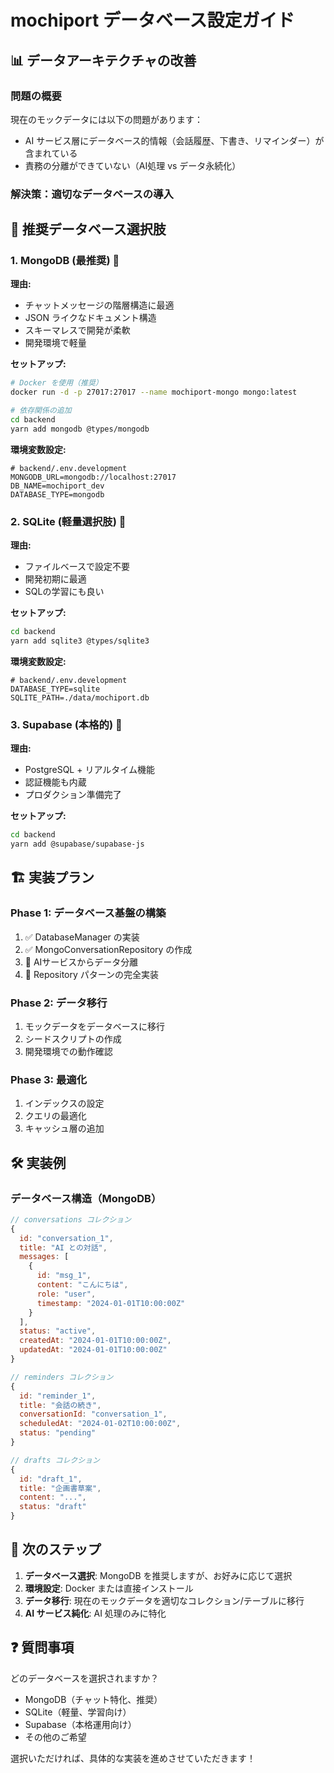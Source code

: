 # mochiport データベース設定ガイド

## 📊 データアーキテクチャの改善

### 問題の概要

現在のモックデータには以下の問題があります：

- AI サービス層にデータベース的情報（会話履歴、下書き、リマインダー）が含まれている
- 責務の分離ができていない（AI処理 vs データ永続化）

### 解決策：適切なデータベースの導入

## 🎯 推奨データベース選択肢

### 1. MongoDB (最推奨) 🥇

**理由:**

- チャットメッセージの階層構造に最適
- JSON ライクなドキュメント構造
- スキーマレスで開発が柔軟
- 開発環境で軽量

**セットアップ:**

```bash
# Docker を使用（推奨）
docker run -d -p 27017:27017 --name mochiport-mongo mongo:latest

# 依存関係の追加
cd backend
yarn add mongodb @types/mongodb
```

**環境変数設定:**

```env
# backend/.env.development
MONGODB_URL=mongodb://localhost:27017
DB_NAME=mochiport_dev
DATABASE_TYPE=mongodb
```

### 2. SQLite (軽量選択肢) 🥈

**理由:**

- ファイルベースで設定不要
- 開発初期に最適
- SQLの学習にも良い

**セットアップ:**

```bash
cd backend
yarn add sqlite3 @types/sqlite3
```

**環境変数設定:**

```env
# backend/.env.development
DATABASE_TYPE=sqlite
SQLITE_PATH=./data/mochiport.db
```

### 3. Supabase (本格的) 🥉

**理由:**

- PostgreSQL + リアルタイム機能
- 認証機能も内蔵
- プロダクション準備完了

**セットアップ:**

```bash
cd backend
yarn add @supabase/supabase-js
```

## 🏗️ 実装プラン

### Phase 1: データベース基盤の構築

1. ✅ DatabaseManager の実装
2. ✅ MongoConversationRepository の作成
3. 🔄 AIサービスからデータ分離
4. 🔄 Repository パターンの完全実装

### Phase 2: データ移行

1. モックデータをデータベースに移行
2. シードスクリプトの作成
3. 開発環境での動作確認

### Phase 3: 最適化

1. インデックスの設定
2. クエリの最適化
3. キャッシュ層の追加

## 🛠️ 実装例

### データベース構造（MongoDB）

```javascript
// conversations コレクション
{
  id: "conversation_1",
  title: "AI との対話",
  messages: [
    {
      id: "msg_1",
      content: "こんにちは",
      role: "user",
      timestamp: "2024-01-01T10:00:00Z"
    }
  ],
  status: "active",
  createdAt: "2024-01-01T10:00:00Z",
  updatedAt: "2024-01-01T10:00:00Z"
}

// reminders コレクション
{
  id: "reminder_1",
  title: "会話の続き",
  conversationId: "conversation_1",
  scheduledAt: "2024-01-02T10:00:00Z",
  status: "pending"
}

// drafts コレクション
{
  id: "draft_1",
  title: "企画書草案",
  content: "...",
  status: "draft"
}
```

## 🚀 次のステップ

1. **データベース選択**: MongoDB を推奨しますが、お好みに応じて選択
2. **環境設定**: Docker または直接インストール
3. **データ移行**: 現在のモックデータを適切なコレクション/テーブルに移行
4. **AI サービス純化**: AI 処理のみに特化

## ❓ 質問事項

どのデータベースを選択されますか？

- MongoDB（チャット特化、推奨）
- SQLite（軽量、学習向け）
- Supabase（本格運用向け）
- その他のご希望

選択いただければ、具体的な実装を進めさせていただきます！
